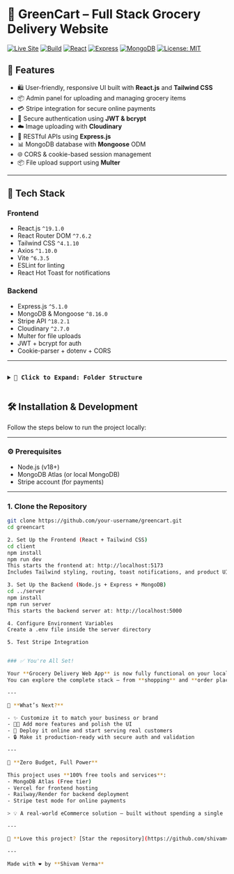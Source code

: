 # 🛒 GreenCart – Full Stack Grocery Delivery Website

[![Live Site](https://img.shields.io/badge/Live-GreenCart-brightgreen?style=for-the-badge&logo=vercel)](https://greencart-three-iota.vercel.app/)
[![Build](https://img.shields.io/badge/Build-Passing-success?style=for-the-badge&logo=githubactions)](https://github.com/shivamverma30/greencart/actions)
[![React](https://img.shields.io/badge/Frontend-React-blue?style=for-the-badge&logo=react)](https://reactjs.org/)
[![Express](https://img.shields.io/badge/Backend-Express-black?style=for-the-badge&logo=express)](https://expressjs.com/)
[![MongoDB](https://img.shields.io/badge/Database-MongoDB-green?style=for-the-badge&logo=mongodb)](https://www.mongodb.com/)
[![License: MIT](https://img.shields.io/badge/License-ISC-yellow?style=for-the-badge)](https://opensource.org/licenses/ISC)


## 🚀 Features

- 🛍️ User-friendly, responsive UI built with **React.js** and **Tailwind CSS**
- 📦 Admin panel for uploading and managing grocery items
- 💳 Stripe integration for secure online payments
- 🔐 Secure authentication using **JWT & bcrypt**
- ☁️ Image uploading with **Cloudinary**
- 📁 RESTful APIs using **Express.js**
- 📊 MongoDB database with **Mongoose** ODM
- 🌐 CORS & cookie-based session management
- 📦 File upload support using **Multer**

---

## 🧰 Tech Stack

### Frontend

- React.js `^19.1.0`
- React Router DOM `^7.6.2`
- Tailwind CSS `^4.1.10`
- Axios `^1.10.0`
- Vite `^6.3.5`
- ESLint for linting
- React Hot Toast for notifications

### Backend

- Express.js `^5.1.0`
- MongoDB & Mongoose `^8.16.0`
- Stripe API `^18.2.1`
- Cloudinary `^2.7.0`
- Multer for file uploads
- JWT + bcrypt for auth
- Cookie-parser + dotenv + CORS

---

<pre> <details> <summary>📁 <strong>Click to Expand: Folder Structure</strong></summary> <br> ```text greencart/ ├── client/ # React frontend │ ├── public/ │ └── src/ │ ├── assets/ │ ├── components/ │ │ ├── SellerNavbar.js │ │ ├── CustomerNavbar.js │ │ ├── CartComponent.js │ │ └── ... │ ├── context/ │ │ └── MainContext.js │ ├── pages/ │ │ ├── Home.js │ │ ├── Cart.js │ │ └── ... │ ├── App.jsx │ ├── main.jsx │ └── index.css ├── server/ # Node.js backend │ ├── config/ │ ├── controllers/ │ ├── middleware/ │ ├── models/ │ ├── routes/ │ ├── server.js │ └── .env └── README.md ``` </details> </pre>

## 🛠️ Installation & Development

Follow the steps below to run the project locally:

---

### ⚙️ Prerequisites

- Node.js (v18+)
- MongoDB Atlas (or local MongoDB)
- Stripe account (for payments)

---

### 1. Clone the Repository

```bash
git clone https://github.com/your-username/greencart.git
cd greencart

2. Set Up the Frontend (React + Tailwind CSS)
cd client
npm install
npm run dev
This starts the frontend at: http://localhost:5173
Includes Tailwind styling, routing, toast notifications, and product UI

3. Set Up the Backend (Node.js + Express + MongoDB)
cd ../server
npm install
npm run server
This starts the backend server at: http://localhost:5000

4. Configure Environment Variables
Create a .env file inside the server directory

5. Test Stripe Integration


### ✅ You're All Set!

Your **Grocery Delivery Web App** is now fully functional on your local machine! 🛒  
You can explore the complete stack — from **shopping** and **order placement** to **admin controls** and **secure Stripe payments**.

---

🧠 **What’s Next?**

- ✨ Customize it to match your business or brand  
- 🧑‍💻 Add more features and polish the UI  
- 🚀 Deploy it online and start serving real customers  
- 🔒 Make it production-ready with secure auth and validation

---

💸 **Zero Budget, Full Power**

This project uses **100% free tools and services**:
- MongoDB Atlas (Free tier)  
- Vercel for frontend hosting  
- Railway/Render for backend deployment  
- Stripe test mode for online payments  

> 💡 A real-world eCommerce solution — built without spending a single rupee!

---

🌟 **Love this project? [Star the repository](https://github.com/shivamverma30/greencart) and share it!**

---

Made with ❤️ by **Shivam Verma**











